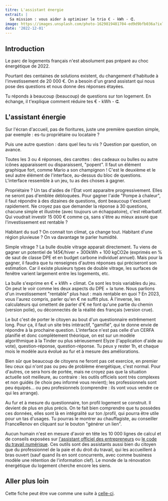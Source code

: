 ```yaml
---
titre: L'assistant énergie
extrait: |
  Sa mission : vous aider à optimiser le trio € - kWh - ⵛ.
image: https://images.unsplash.com/photo-1629819481704-ed9d9bfb036a?ixlib=rb-4.0.3&ixid=MnwxMjA3fDB8MHxwaG90by1wYWdlfHx8fGVufDB8fHx8&auto=format&fit=crop&w=687&q=80
date: '2022-12-01'
---
```


## Introduction

Le parc de logements français n'est absolument pas préparé au choc énergétique de 2022.

Pourtant des centaines de solutions existent, du changement d'habitude à l'investissement de 20 000 €. On a besoin d'un grand assistant qui nous pose des questions et nous donne des réponses étayées.

Tu réponds à beaucoup (beaucoup) de questions sur ton logement. En échange, il t'explique comment réduire tes € - kWh - ⵛ.

## L'assistant énergie

Sur l'écran d'accueil, pas de fioritures, juste une première question simple, par exemple : es-tu propriétaire ou locataire ?

Puis une autre question : dans quel lieu tu vis ? Question par question, on avance.

Toutes les 3 ou 4 réponses, des carottes : des cadeaux ou bulles ou autre icônes apparaissent ou disparaissent, "popent". Il faut un élément graphique fort, comme Mario a son champignon ! C'est le deuxième et le seul autre élément de l'interface, au-dessus du bloc de questions. L'interface ressemble à un jeu, tu as des choses à gagner.

Propriétaire ? Un tas d'aides de l'État vont apparaitre progressivement. Elles ne seront pas d'emblée débloquées. Pour gagner l'aide "Pompe à chaleur", il faut répondre à des dizaines de questions, dont beaucoup t'excluent rapidement. Ne croyez pas que demander la réponse à 30 questions, chacune simple et illustrée (avec toujours un échappatoire), c'est rébarbatif. Qui voudrait investir 15 000 € comme ça, sans s'être au mieux assuré que l'investissement est rentable ?

Habitant du sud ? On connait ton climat, ça change tout. Habitant d'une région pluvieuse ? On va davantage te parler humidité.

Simple vitrage ? La bulle double vitrage apparait directement. Tu viens de gagner un potentiel de 145€/hiver + 300kWh + 100 kgCO2e (exprimés en % de saut de classe DPE et en budget carbone individuel annuel). Mais pour la gagner, il faudra que tu renseignes d'autres réponses qui préciseront son estimation. Car il existe plusieurs types de double vitrage, les surfaces de fenêtre varient largement entre les logements, etc.

La bulle s'exprime en € + kWh + climat. Ce sont les trois variables du jeu. On peut le voir comme les deux aspects du DPE + la tune. Nous parlions d'un investissement "rentable" plus haut : mais rentable en quoi ? En 2023, vous l'aurez compris, parler qu'en € ne suffit plus. À l'inverse, les calculateurs qui omettent de parler d'€ ne font qu'une partie du chemin (version polie), ou déconnectés de la réalité des français (version crue).

Le but c'est de porter le citoyen au bout d'un questionnaire extrêmement long. Pour ça, il faut un site très intéractif, "gamifié", qui te donne envie de répondre à la prochaine question. L'interface n'est pas celle d'un CERFA planifié et donc complètement théorique, on est sur un modèle algorithmique à la Tinder ou plus sérieusement Elyze (l'application d'aide au vote), question-réponse, question-réponse. Tu peux y rester 1h, et chaque mois le modèle aura évolué au fur et à mesure des améliorations.

Bien sûr que beaucoup de citoyens ne feront pas cet exercice, en premier lieu ceux qui n'ont pas ou peu de problème énergétique, c'est normal. Pour d'autres, ce sera hors de portée, mais ne croyez pas que la situation actuelle soit meilleure, au contraire : les outils officiels sont très complexes et non guidés (le choix peu informé vous revient); les professionnels sont peu équipés... ou peu profesionnels (comprendre : ils vont vous vendre ce qui les arrange).

Au fur et à mesure du questionnaire, ton profil logement se construit. Il devient de plus en plus précis. On te fait bien comprendre que tu possèdes ces données, elles sont là en intégralité sur ton /profil, qui pourra être utile pour un tas d'usages. Tu pourras le montrer au chauffagiste, au conseiller FranceRenov en cliquant sur le bouton "générer un lien".

Aucun humain n'est en mesure d'avoir en tête les 10 000 lignes de calcul et de conseils exposées sur [l'assistant officiel des entrepreneurs](https://mon-entreprise.urssaf.fr) ou [le code du travail numérique](https://code.travail.gouv.fr). Ces outils sont des assistants aussi bien du citoyen que du professionnel de la paie et du droit du travail, qui les accueillent à bras ouvert (sauf quand ils en sont concurrents, avec comme business modèle une rétention de l'information clef). Le monde de la rénovation énergétique du logement cherche encore les siens.

## Aller plus loin

Cette fiche peut être vue comme une suite à [celle-ci](https://hackmd.io/@laem/conseils-énergétiques).
